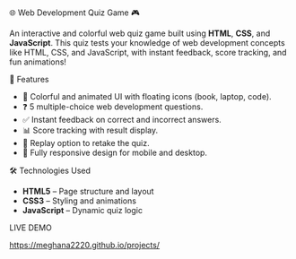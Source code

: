 🌐 Web Development Quiz Game 🎮

An interactive and colorful web quiz game built using **HTML**, **CSS**, and **JavaScript**. This quiz tests your knowledge of web development concepts like HTML, CSS, and
JavaScript, with instant feedback, score tracking, and fun animations!

🚀 Features

- 🎨 Colorful and animated UI with floating icons (book, laptop, code).
- ❓ 5 multiple-choice web development questions.
- ✅ Instant feedback on correct and incorrect answers.
- 📊 Score tracking with result display.
- 🔄 Replay option to retake the quiz.
- 📱 Fully responsive design for mobile and desktop.

 🛠️ Technologies Used

- **HTML5** – Page structure and layout
- **CSS3** – Styling and animations
- **JavaScript** – Dynamic quiz logic

LIVE DEMO

https://meghana2220.github.io/projects/


